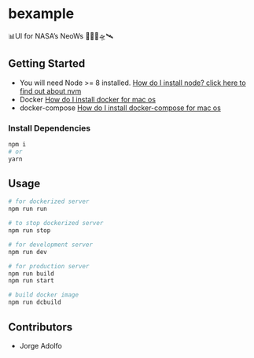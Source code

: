 # bexample

📊UI for NASA’s NeoWs 👨🏻‍🚀🛸🛰

## Getting Started

- You will need Node >= 8 installed. [How do I install node? click here to find out about nvm](https://github.com/creationix/nvm#installation)
- Docker [How do I install docker for mac os](https://docs.docker.com/docker-for-mac/install/)
- docker-compose [How do I install docker-compose for mac os](https://docs.docker.com/compose/install/)

### Install Dependencies

```sh
npm i
# or
yarn
```

## Usage

```sh
# for dockerized server
npm run run

# to stop dockerized server
npm run stop

# for development server
npm run dev

# for production server
npm run build
npm run start

# build docker image
npm run dcbuild
```

## Contributors

- Jorge Adolfo
